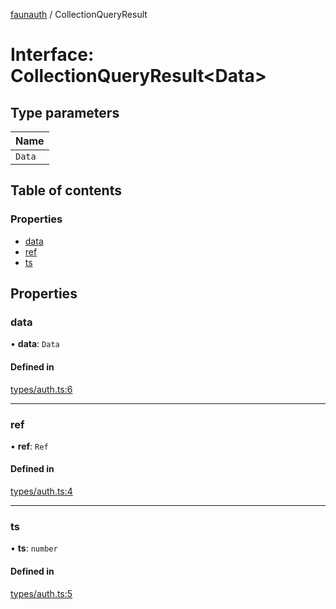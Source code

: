 [faunauth](../index.md) / CollectionQueryResult

# Interface: CollectionQueryResult<Data\>

## Type parameters

| Name |
| :------ |
| `Data` |

## Table of contents

### Properties

- [data](CollectionQueryResult.md#data)
- [ref](CollectionQueryResult.md#ref)
- [ts](CollectionQueryResult.md#ts)

## Properties

### data

• **data**: `Data`

#### Defined in

[types/auth.ts:6](https://github.com/alexnitta/faunauth/blob/bbbbd0c/src/types/auth.ts#L6)

___

### ref

• **ref**: `Ref`

#### Defined in

[types/auth.ts:4](https://github.com/alexnitta/faunauth/blob/bbbbd0c/src/types/auth.ts#L4)

___

### ts

• **ts**: `number`

#### Defined in

[types/auth.ts:5](https://github.com/alexnitta/faunauth/blob/bbbbd0c/src/types/auth.ts#L5)
